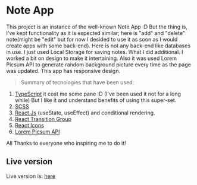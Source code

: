 # Note App

This project is an instance of the well-known Note App :D
But the thing is, I've kept functionality as it is expected similar; here is "add" and "delete" note(might be "edit" but for now I desided to use it as soon as I would create apps with some back-end). Here is not any back-end like databases in use. I just used Local Storage for saving notes.
What I did additional. I worked a bit on design to make it intertaining. Also it was used Lorem Picsum API to generate random background picture every time as the page was updated. This app has responsive design.

> Summary of tecnologies that have been used:

1. [TypeScript](https://www.typescriptlang.org/) it cost me some pane :D (I've been used it not for a long while) But I like it and understand benefits of using this super-set.
2. [SCSS](https://sass-lang.com/)
3. [React.Js](https://reactjs.org/) (useState, useEffect) and conditional rendering.
4. [React Transition Group](https://reactcommunity.org/react-transition-group/)
5. [React Icons](https://react-icons.github.io/react-icons/)
6. [Lorem Picsum API](https://github.com/facebook/create-react-app)

All Thanks to everyone who inspiring me to do it!

## Live version

Live version is: [here](htpps://google.com)

